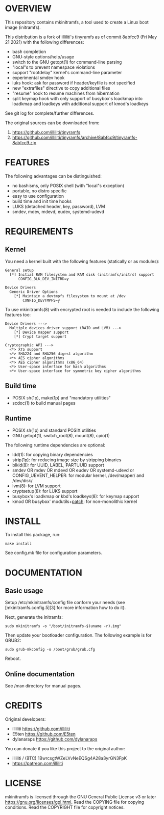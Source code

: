 OVERVIEW
========

This repository contains mkinitramfs, a tool used to create a Linux
boot image (initramfs).

This distribution is a fork of illiliti's tinyramfs as of commit
8abfcc9 (Fri May 21 2021) with the following differences:
  * bash completion
  * GNU-style options/help/usage
  * switch to the GNU getopt(1) for command-line parsing
  * "local"s to prevent namespace violations
  * support "rootdelay" kernel's command-line parameter
  * experimental smdev hook
  * luks hook: ask for password if header/keyfile is not specified
  * new "extrafiles" directive to copy additional files
  * "resume" hook to resume machines from hibernation
  * split keymap hook with only support of busybox's loadkmap into
    loadkmap and loadkeys with additional support of kmod's loadkeys 

See git log for complete/further differences.

The original sources can be downloaded from:
  1. https://github.com/illiliti/tinyramfs
  2. https://github.com/illiliti/tinyramfs/archive/8abfcc9/tinyramfs-8abfcc9.zip


FEATURES
========

The following advantages can be distinguished:
  * no bashisms, only POSIX shell (with "local"s exception)
  * portable, no distro specific
  * easy to use configuration
  * build time and init time hooks
  * LUKS (detached header, key, password), LVM
  * smdev, mdev, mdevd, eudev, systemd-udevd


REQUIREMENTS
============

Kernel
------

You need a kernel built with the following features (statically or as
modules):

    General setup
      [*] Initial RAM filesystem and RAM disk (initramfs/initrd) support
          CONFIG_BLK_DEV_INITRD=y
        
    Device Drivers
      Generic Driver Options
        [*] Maintain a devtmpfs filesystem to mount at /dev
            CONFIG_DEVTMPFS=y

To use mkinitramfs(8) with encrypted root is needed to include the
following features too:

    Device Drivers --->
      Multiple devices driver support (RAID and LVM) --->
        [*] Device mapper support
        [*] Crypt target support
        
    Cryptographic API --->
      <*> XTS support
      <*> SHA224 and SHA256 digest algorithm
      <*> AES cipher algorithms
      <*> AES cipher algorithms (x86_64)
      <*> User-space interface for hash algorithms
      <*> User-space interface for symmetric key cipher algorithms

Build time
----------
  * POSIX sh(1p), make(1p) and "mandatory utilities"
  * scdoc(1) to build manual pages

Runtime
-------
  * POSIX sh(1p) and standard POSIX utilities
  * GNU getopt(1), switch_root(8), mount(8), cpio(1)

The following runtime dependencies are optional:

  * ldd(1): for copying binary dependencies
  * strip(1p): for reducing image size by stripping binaries
  * blkid(8): for UUID, LABEL, PARTUUID support
  * smdev OR mdev OR mdevd OR eudev OR systemd-udevd or
    CONFIG_UEVENT_HELPER: for modular kernel, /dev/mapper/ and
    /dev/disk/
  * lvm(8): for LVM support
  * cryptsetup(8): for LUKS support
  * busybox's loadkmap or kbd's loadkeys(8): for keymap support
  * kmod OR busybox' modutils+[patch][1]: for non-monolithic kernel

[1]: /patches/modprobe-kernel-version.patch


INSTALL
=======

To install this package, run:

    make install

See config.mk file for configuration parameters.


DOCUMENTATION
=============

Basic usage
-----------

Setup /etc/mkinitramfs/config file conform your needs (see
[mkinitramfs.config.5][3] for more information how to do it).

Next, generate the initramfs:

    sudo mkinitramfs -o "/boot/initramfs-$(uname -r).img"

Then update your bootloader configuration.  The following example is
for GRUB2:

    sudo grub-mkconfig -o /boot/grub/grub.cfg

Reboot.

Online documentation
--------------------

See /man directory for manual pages.


CREDITS
=======

Original developers:
  * illiliti    <https://github.com/illiliti>
  * E5ten       <https://github.com/E5ten>
  * dylanaraps  <https://github.com/dylanaraps>

You can donate if you like this project to the original author:
  * illiliti / (BTC) 1BwrcsgtWZeLVvNeEQSg4A28a3yrGN3FpK
  * https://patreon.com/illiliti


LICENSE
=======

mkinitramfs is licensed through the GNU General Public License v3 or
later <https://gnu.org/licenses/gpl.html>.
Read the COPYING file for copying conditions.
Read the COPYRIGHT file for copyright notices.
